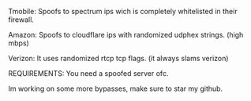 Tmobile: Spoofs to spectrum ips wich is completely whitelisted in their firewall.

Amazon: Spoofs to cloudflare ips with randomized udphex strings. (high mbps)

Verizon: It uses randomized rtcp tcp flags. (it always slams verizon)


REQUIREMENTS: You need a spoofed server ofc.


Im working on some more bypasses, make sure to star my github.
